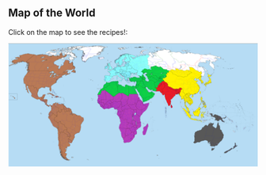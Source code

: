 <html>
<body>

<h2>Map of the World</h2>
<p>Click on the map to see the recipes!:</p>

<img src="images/daWorld.png" usemap="#image-map">

<map name="image-map">
    <area target="_self" alt="The Americas" title="The Americas" href="https://www.britannica.com/place/Americas" coords="-1,56,300,1081" shape="rect">
    <area target="_self" alt="Oceania" title="Oceania" href="https://www.cia.gov/the-world-factbook/australia-and-oceania/" coords="1860,855,180" shape="circle">
    <area target="_self" alt="Sub-Saharan Africa" title="Sub-Saharan Africa" href="https://www.cia.gov/the-world-factbook/africa/" coords="700,475,200" shape="circle">
    <area target="_self" alt="Europe" title="Europe" href="https://www.cia.gov/the-world-factbook/europe/" coords="500,100,600,200" shape="rect">
    <area target="_self" alt="Middle East, North Africa, Central Asoia" title="Middle East, North Africa, Central Asoia" href="https://www.imf.org/en/Publications/REO/MECA" coords="900,300,950,400" shape="rect">
    <area target="_self" alt="East/Southeast Asia" title="East/Southeast Asia" href="https://www.cia.gov/the-world-factbook/east-and-southeast-asia" coords="1741,292,1737,266,1707,254,1679,235,1643,219,1627,233,1598,240,1528,235,1500,237,1459,244,1439,264,1431,286,1413,306,1399,316,1403,328,1423,344,1433,358,1449,370,1467,388,1512,403,1536,401,1570,407,1558,417,1552,431,1540,465,1562,485,1578,503,1588,519,1592,557,1574,588,1610,636,1625,672,1677,696,1719,692,1753,668,1786,618,1786,564,1768,481,1776,455,1792,399,1826,366,1830,342,1824,298,1802,280,1768,276,1753,300" shape="poly">
    <area target="_self" alt="South Asia" title="South Asia" href="https://www.cia.gov/the-world-factbook/south-asia/" coords="1351,410,1536,596" shape="rect">
</map>

</body>
</html>


